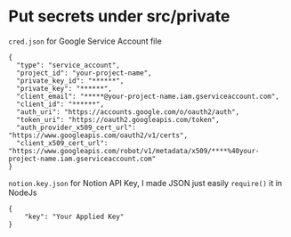 # Put secrets under src/private

`cred.json` for Google Service Account file

```
{
  "type": "service_account",
  "project_id": "your-project-name",
  "private_key_id": "******",
  "private_key": "******",
  "client_email": "*****@your-project-name.iam.gserviceaccount.com",
  "client_id": "******",
  "auth_uri": "https://accounts.google.com/o/oauth2/auth",
  "token_uri": "https://oauth2.googleapis.com/token",
  "auth_provider_x509_cert_url": "https://www.googleapis.com/oauth2/v1/certs",
  "client_x509_cert_url": "https://www.googleapis.com/robot/v1/metadata/x509/****%40your-project-name.iam.gserviceaccount.com"
}

```

`notion.key.json` for Notion API Key, I made JSON just easily `require()` it in NodeJs

```
{
    "key": "Your Applied Key"
}
```
